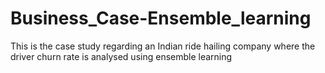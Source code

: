 # Business_Case-Ensemble_learning
This is the case study regarding an Indian ride hailing company where the driver churn rate is analysed  using ensemble learning
